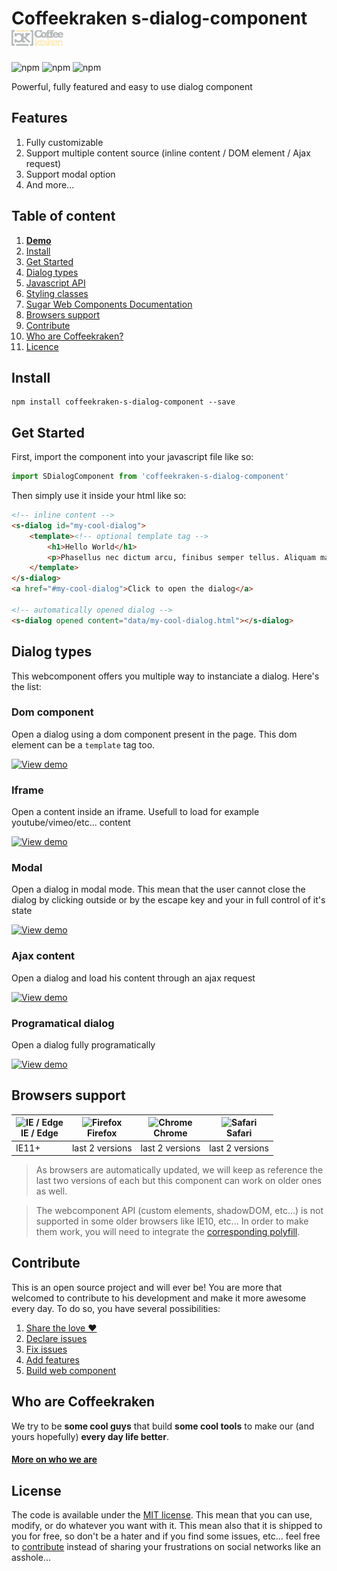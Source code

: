 # Coffeekraken s-dialog-component <img src=".resources/coffeekraken-logo.jpg" height="25px" />

![npm](https://img.shields.io/npm/l/@coffeekraken/button-webcomponent?style=flat-square)
![npm](https://img.shields.io/npm/v/@coffeekraken/button-webcomponent?style=flat-square)
![npm](https://img.shields.io/npm/dw/@coffeekraken/button-webcomponent?style=flat-square)

Powerful, fully featured and easy to use dialog component

## Features

1. Fully customizable
2. Support multiple content source (inline content / DOM element / Ajax request)
3. Support modal option
4. And more...

## Table of content

1. **[Demo](http://components.coffeekraken.io/app/s-dialog-component)**
2. [Install](#readme-install)
3. [Get Started](#readme-get-started)
4. [Dialog types](#readme-dialog-types)
5. [Javascript API](doc/js)
6. [Styling classes](doc/classes.md)
7. [Sugar Web Components Documentation](https://github.com/Coffeekraken/sugar/blob/master/doc/js/webcomponents.md)
8. [Browsers support](#readme-browsers-support)
9. [Contribute](#readme-contribute)
10. [Who are Coffeekraken?](#readme-who-are-coffeekraken)
11. [Licence](#readme-license)

<a name="readme-install"></a>
## Install

```
npm install coffeekraken-s-dialog-component --save
```

<a name="readme-get-started"></a>
## Get Started

First, import the component into your javascript file like so:

```js
import SDialogComponent from 'coffeekraken-s-dialog-component'
```

Then simply use it inside your html like so:

```html
<!-- inline content -->
<s-dialog id="my-cool-dialog">
	<template><!-- optional template tag -->
		<h1>Hello World</h1>
		<p>Phasellus nec dictum arcu, finibus semper tellus. Aliquam mattis dictum.</p>
	</template>
</s-dialog>
<a href="#my-cool-dialog">Click to open the dialog</a>

<!-- automatically opened dialog -->
<s-dialog opened content="data/my-cool-dialog.html"></s-dialog>
```

<a id="readme-dialog-types"></a>

## Dialog types

This webcomponent offers you multiple way to instanciate a dialog. Here's the list:

### Dom component

Open a dialog using a dom component present in the page.
This dom element can be a `template` tag too.

[![View demo](http://components.coffeekraken.io/assets/img/view-demo.png)](http://components.coffeekraken.io/app/s-dialog-component)

### Iframe

Open a content inside an iframe. Usefull to load for example youtube/vimeo/etc... content

[![View demo](http://components.coffeekraken.io/assets/img/view-demo.png)](http://components.coffeekraken.io/app/s-dialog-component?demo=iframe)

### Modal

Open a dialog in modal mode. This mean that the user cannot close the dialog by clicking outside or by the escape key and your in full control of it's state

[![View demo](http://components.coffeekraken.io/assets/img/view-demo.png)](http://components.coffeekraken.io/app/s-dialog-component?demo=modal)

### Ajax content

Open a dialog and load his content through an ajax request

[![View demo](http://components.coffeekraken.io/assets/img/view-demo.png)](http://components.coffeekraken.io/app/s-dialog-component?demo=ajax)

### Programatical dialog

Open a dialog fully programatically

[![View demo](http://components.coffeekraken.io/assets/img/view-demo.png)](http://components.coffeekraken.io/app/s-dialog-component?demo=programatically)

<a id="readme-browsers-support"></a>
## Browsers support

| <img src="https://raw.githubusercontent.com/godban/browsers-support-badges/master/src/images/edge.png" alt="IE / Edge" width="16px" height="16px" /></br>IE / Edge | <img src="https://raw.githubusercontent.com/godban/browsers-support-badges/master/src/images/firefox.png" alt="Firefox" width="16px" height="16px" /></br>Firefox | <img src="https://raw.githubusercontent.com/godban/browsers-support-badges/master/src/images/chrome.png" alt="Chrome" width="16px" height="16px" /></br>Chrome | <img src="https://raw.githubusercontent.com/godban/browsers-support-badges/master/src/images/safari.png" alt="Safari" width="16px" height="16px" /></br>Safari |
| --------- | --------- | --------- | --------- |
| IE11+ | last 2 versions| last 2 versions| last 2 versions

> As browsers are automatically updated, we will keep as reference the last two versions of each but this component can work on older ones as well.

> The webcomponent API (custom elements, shadowDOM, etc...) is not supported in some older browsers like IE10, etc... In order to make them work, you will need to integrate the [corresponding polyfill](https://www.webcomponents.org/polyfills).

<a id="readme-contribute"></a>
## Contribute

This is an open source project and will ever be! You are more that welcomed to contribute to his development and make it more awesome every day.
To do so, you have several possibilities:

1. [Share the love ❤️](https://github.com/Coffeekraken/coffeekraken/blob/master/contribute.md#contribute-share-the-love)
2. [Declare issues](https://github.com/Coffeekraken/coffeekraken/blob/master/contribute.md#contribute-declare-issues)
3. [Fix issues](https://github.com/Coffeekraken/coffeekraken/blob/master/contribute.md#contribute-fix-issues)
4. [Add features](https://github.com/Coffeekraken/coffeekraken/blob/master/contribute.md#contribute-add-features)
5. [Build web component](https://github.com/Coffeekraken/coffeekraken/blob/master/contribute.md#contribute-build-web-component)

<a id="readme-who-are-coffeekraken"></a>
## Who are Coffeekraken

We try to be **some cool guys** that build **some cool tools** to make our (and yours hopefully) **every day life better**.  

#### [More on who we are](https://github.com/Coffeekraken/coffeekraken/blob/master/who-are-we.md)

<a id="readme-license"></a>
## License

The code is available under the [MIT license](LICENSE.txt). This mean that you can use, modify, or do whatever you want with it. This mean also that it is shipped to you for free, so don't be a hater and if you find some issues, etc... feel free to [contribute](https://github.com/Coffeekraken/coffeekraken/blob/master/contribute.md) instead of sharing your frustrations on social networks like an asshole...

